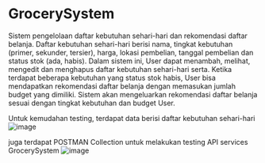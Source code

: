 # GrocerySystem
Sistem pengelolaan daftar kebutuhan sehari-hari dan rekomendasi daftar belanja.
Daftar kebutuhan sehari-hari berisi nama, tingkat kebutuhan (primer, sekunder, tersier), harga, lokasi pembelian, tanggal pembelian dan status stok (ada, habis).
Dalam sistem ini, User dapat menambah, melihat, mengedit dan menghapus daftar kebutuhan sehari-hari serta.
Ketika terdapat beberapa kebutuhan yang status stok habis, User bisa mendapatkan rekomendasi daftar belanja dengan memasukan jumlah budget yang dimiliki. Sistem akan mengeluarkan rekomendasi daftar belanja sesuai dengan tingkat kebutuhan dan budget User.

Untuk kemudahan testing, terdapat data berisi daftar kebutuhan sehari-hari
![image](https://user-images.githubusercontent.com/110557115/183106344-ba40470b-1223-4b01-bec0-b8e91e19f635.png)

juga terdapat POSTMAN Collection untuk melakukan testing API services GrocerySystem
![image](https://user-images.githubusercontent.com/110557115/183106926-25420a50-0b7b-4764-b219-7fd2c12ead29.png)

